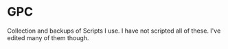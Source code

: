 # GPC
Collection and backups of Scripts I use. I have not scripted all of these. I've edited many of them though. 
